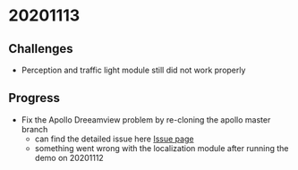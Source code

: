# 20201113

## Challenges
- Perception and traffic light module still did not work properly

## Progress
- Fix the Apollo Dreeamview problem by re-cloning the apollo master branch
  - can find the detailed issue here [Issue page](https://github.com/ApolloAuto/apollo/issues/12978)
  - something went wrong with the localization module after running the demo on 20201112
